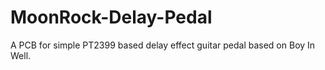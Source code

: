 # MoonRock-Delay-Pedal
A PCB for simple PT2399 based delay effect guitar pedal based on Boy In Well.

